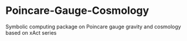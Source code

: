 # Poincare-Gauge-Cosmology
Symbolic computing package on Poincare gauge gravity and cosmology based on xAct series
